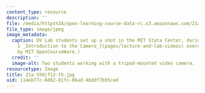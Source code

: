 ```yaml
---
content_type: resource
description: ''
file: /media/https%3A/open-learning-course-data-rc.s3.amazonaws.com/21a-550j-dv-lab-documenting-science-through-video-and-new-media-fall-2012/114eb77c608281fc06ad4bddf7b95ced_21a-550jf12-th.jpg
file_type: image/jpeg
image_metadata:
  caption: DV Lab students set up a shot in the MIT Stata Center, during their [Lab
    1 _Introduction to the Camera_](pages/lecture-and-lab-videos) exercise. (Image
    by MIT OpenCourseWare.)
  credit: ''
  image-alt: Two students working with a tripod-mounted video camera.
resourcetype: Image
title: 21a-550jf12-th.jpg
uid: 114eb77c-6082-81fc-06ad-4bddf7b95ced
---
```

